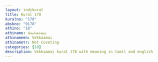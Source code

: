 ```yaml
---
layout: indikural
title: Kural 178
kuralno: "178"
abskno: "0178"
athino: "18"
athiname: வெஃகாமை
athinameen: Vekkaamai
athinametr: Not Coveting
categories: [18]
description: Vekkaamai kural 178 with meaning in tamil and english 
---
```


